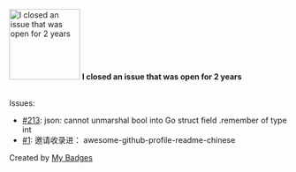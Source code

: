 <img src="https://my-badges.github.io/my-badges/old-issue-2.png" alt="I closed an issue that was open for 2 years" title="I closed an issue that was open for 2 years" width="128">
<strong>I closed an issue that was open for 2 years</strong>
<br><br>

Issues:

- <a href="https://github.com/go-shiori/shiori/issues/213">#213</a>: json: cannot unmarshal bool into Go struct field .remember of type int
- <a href="https://github.com/yihong0618/yihong0618/issues/1">#1</a>: 邀请收录进： awesome-github-profile-readme-chinese


Created by <a href="https://github.com/my-badges/my-badges">My Badges</a>